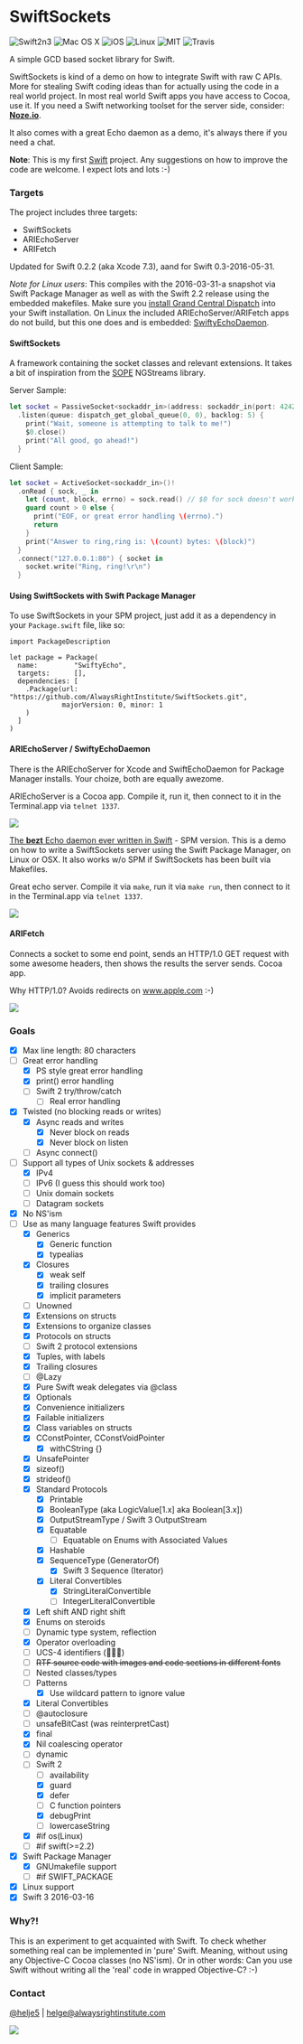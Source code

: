 SwiftSockets
============
![Swift2n3](https://img.shields.io/badge/Swift-2.2%2C%203.0-blue.svg)
![Mac OS X](https://img.shields.io/badge/os-Mac%20OS%20X-green.svg?style=flat)
![iOS](https://img.shields.io/badge/os-iOS-green.svg?style=flat)
![Linux](https://img.shields.io/badge/os-linux-green.svg?style=flat)
![MIT](https://img.shields.io/badge/license-MIT-blue.svg?style=flat)
![Travis](https://api.travis-ci.org/AlwaysRightInstitute/SwiftSockets.svg?branch=master&style=flat)

A simple GCD based socket library for Swift.

SwiftSockets is kind of a demo on how to integrate Swift with raw C APIs. More
for stealing Swift coding ideas than for actually using the code in a real
world project. In most real world Swift apps you have access to Cocoa, use it.
If you need a Swift networking toolset for the server side,
consider: [**Noze.io**](http://noze.io/).

It also comes with a great Echo daemon as a demo, it's always there if you need
a chat.

**Note**: This is my first [Swift](https://developer.apple.com/swift/) project.
Any suggestions on how to improve the code are welcome. I expect lots and lots
:-)

### Targets

The project includes three targets:
- SwiftSockets
- ARIEchoServer
- ARIFetch

Updated for Swift 0.2.2 (aka Xcode 7.3), aand for Swift 0.3-2016-05-31.

*Note for Linux users*:
This compiles with the 2016-03-31-a snapshot via Swift Package Manager
as well as with the Swift 2.2 release using the embedded makefiles.
Make sure you 
[install Grand Central Dispatch](http://www.alwaysrightinstitute.com/swift-on-linux-in-vbox-on-osx/)
into your Swift installation.
On Linux the included ARIEchoServer/ARIFetch apps do not build, but this one
does and is embedded:
[SwiftyEchoDaemon](http://www.alwaysrightinstitute.com/SwiftyEchoDaemon/).

#### SwiftSockets

A framework containing the socket classes and relevant extensions. It takes a
bit of inspiration from the [SOPE](http://sope.opengroupware.org) NGStreams
library.

Server Sample:
```swift
let socket = PassiveSocket<sockaddr_in>(address: sockaddr_in(port: 4242))!
  .listen(queue: dispatch_get_global_queue(0, 0), backlog: 5) {
    print("Wait, someone is attempting to talk to me!")
    $0.close()
    print("All good, go ahead!")
  }
```

Client Sample:
```swift
let socket = ActiveSocket<sockaddr_in>()!
  .onRead { sock, _ in
    let (count, block, errno) = sock.read() // $0 for sock doesn't work anymore?
    guard count > 0 else {
      print("EOF, or great error handling \(errno).")
      return
    }
    print("Answer to ring,ring is: \(count) bytes: \(block)")
  }
  .connect("127.0.0.1:80") { socket in
    socket.write("Ring, ring!\r\n")
  }
```

#### Using SwiftSockets with Swift Package Manager

To use SwiftSockets in your SPM project, just add it as a dependency in your
`Package.swift` file, like so:

    import PackageDescription
    
    let package = Package(
      name:         "SwiftyEcho",
      targets:      [],
      dependencies: [
        .Package(url: "https://github.com/AlwaysRightInstitute/SwiftSockets.git",
                 majorVersion: 0, minor: 1
        )
      ]
    )


#### ARIEchoServer / SwiftyEchoDaemon

There is the ARIEchoServer for Xcode and SwiftEchoDaemon for Package Manager
installs. Your choize, both are equally awezome.

ARIEchoServer is a Cocoa app. Compile it, run it, then
connect to it in the Terminal.app via ```telnet 1337```.

![](http://i.imgur.com/874ovtE.png)

[The **bezt** Echo daemon ever written in Swift](http://www.alwaysrightinstitute.com/SwiftyEchoDaemon/) - SPM version.
This is a demo on how to write a SwiftSockets server using the
Swift Package Manager, on Linux or OSX.
It also works w/o SPM if SwiftSockets has been built
via Makefiles.

Great echo server. Compile it via `make`, run it via `make run`, then
connect to it in the Terminal.app via ```telnet 1337```.

![](http://i.imgur.com/mzXANTC.png)

#### ARIFetch

Connects a socket to some end point, sends an HTTP/1.0 GET request with some
awesome headers, then shows the results the server sends. Cocoa app.

Why HTTP/1.0? Avoids redirects on www.apple.com :-)

![](http://i.imgur.com/nRhADxg.png)


### Goals

- [x] Max line length: 80 characters
- [ ] Great error handling
  - [x] PS style great error handling
  - [x] print() error handling
  - [ ] Swift 2 try/throw/catch
    - [ ] Real error handling
- [x] Twisted (no blocking reads or writes)
  - [x] Async reads and writes
    - [x] Never block on reads
    - [x] Never block on listen
  - [ ] Async connect()
- [ ] Support all types of Unix sockets & addresses
  - [x] IPv4
  - [ ] IPv6 (I guess this should work too)
  - [ ] Unix domain sockets
  - [ ] Datagram sockets
- [x] No NS'ism
- [ ] Use as many language features Swift provides
  - [x] Generics
    - [x] Generic function
    - [x] typealias
  - [x] Closures
    - [x] weak self
    - [x] trailing closures
    - [x] implicit parameters
  - [ ] Unowned
  - [x] Extensions on structs
  - [x] Extensions to organize classes
  - [x] Protocols on structs
  - [ ] Swift 2 protocol extensions
  - [x] Tuples, with labels
  - [x] Trailing closures
  - [ ] @Lazy
  - [x] Pure Swift weak delegates via @class
  - [x] Optionals
  - [x] Convenience initializers
  - [x] Failable initializers
  - [x] Class variables on structs
  - [x] CConstPointer, CConstVoidPointer
    - [x] withCString {}
  - [x] UnsafePointer
  - [x] sizeof()
  - [x] strideof()
  - [x] Standard Protocols
    - [x] Printable
    - [x] BooleanType (aka LogicValue[1.x] aka Boolean[3.x])
    - [x] OutputStreamType / Swift 3 OutputStream
    - [x] Equatable
      - [ ] Equatable on Enums with Associated Values
    - [x] Hashable
    - [x] SequenceType (GeneratorOf<T>)
      - [x] Swift 3 Sequence (Iterator<T>)
    - [x] Literal Convertibles
      - [x] StringLiteralConvertible
      - [ ] IntegerLiteralConvertible
  - [x] Left shift AND right shift
  - [x] Enums on steroids
  - [ ] Dynamic type system, reflection
  - [x] Operator overloading
  - [ ] UCS-4 identifiers (🐔🐔🐔)
  - [ ] ~~RTF source code with images and code sections in different fonts~~
  - [ ] Nested classes/types
  - [ ] Patterns
    - [x] Use wildcard pattern to ignore value
  - [x] Literal Convertibles
  - [ ] @autoclosure
  - [ ] unsafeBitCast (was reinterpretCast)
  - [x] final
  - [x] Nil coalescing operator
  - [ ] dynamic
  - [ ] Swift 2
    - [ ] availability
    - [x] guard
    - [x] defer
    - [ ] C function pointers
    - [x] debugPrint
    - [ ] lowercaseString
  - [x] #if os(Linux)
  - [ ] #if swift(>=2.2)
- [x] Swift Package Manager
  - [x] GNUmakefile support
  - [ ] #if SWIFT_PACKAGE
- [x] Linux support
- [x] Swift 3 2016-03-16

### Why?!

This is an experiment to get acquainted with Swift. To check whether something
real can be implemented in 'pure' Swift. Meaning, without using any Objective-C
Cocoa classes (no NS'ism).
Or in other words: Can you use Swift without writing all the 'real' code in
wrapped Objective-C? :-)

### Contact

[@helje5](http://twitter.com/helje5) | helge@alwaysrightinstitute.com

![](http://www.alwaysrightinstitute.com/images/ARI-symbol-logo.png)
